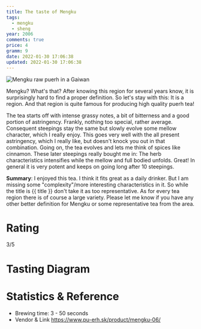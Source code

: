 ```yaml
---
title: The taste of Mengku
tags:
  - mengku
  - sheng
year: 2006
comments: true
price: 4
gramm: 9
date: 2022-01-30 17:06:38
updated: 2022-01-30 17:06:38
---
```


![Mengku raw puerh in a Gaiwan](setup.jpeg)


Mengku? What's that?
After knowing this region for several years know, it is surprisingly hard to find a proper definition.
So let's stay with this: It is a region. And that region is quite famous for producing high quality puerh tea!

<!-- more -->

The tea starts off with intense grassy notes, a bit of bitterness and a good portion of astringency. Frankly, nothing too special, rather average.
Consequent steepings stay the same but slowly evolve some mellow character, which I really enjoy. This goes very well with the all present astringency, which I really like, but doesn't knock you out in that combination.
Going on, the tea evolves and lets me think of spices like cinnamon.
These later steepings really bought me in: The herb characteristics intensifies while the mellow and full bodied unfolds. Great!
In general it is very potent and keeps on going long after 10 steepings.

**Summary**: I enjoyed this tea. I think it fits great as a daily drinker. But I am missing some "complexity"/more interesting characteristics in it. 
So while the title is {{ title }} don't take it as too representative. As for every tea region there is of course a large variety.
Please let me know if you have any other better definition for Mengku or some representative tea from the area.

# Rating
3/5

# Tasting Diagram

# Statistics & Reference
- Brewing time: 3 - 50 seconds
- Vendor & Link https://www.pu-erh.sk/product/mengku-06/

